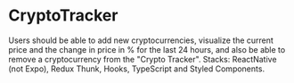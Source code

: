 
# CryptoTracker
Users should be able to add new cryptocurrencies, visualize the current price and the change in price in % for the last 24 hours, and also be able to remove a cryptocurrency from the "Crypto Tracker".
Stacks: ReactNative (not Expo), Redux Thunk, Hooks, TypeScript and Styled Components.
